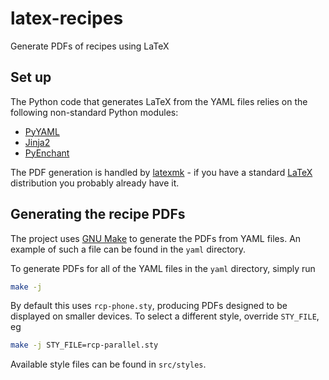 # latex-recipes
Generate PDFs of recipes using LaTeX

## Set up
The Python code that generates LaTeX from the YAML files relies on the following non-standard Python modules:
 - [PyYAML](https://pypi.org/project/PyYAML/)
 - [Jinja2](https://pypi.org/project/Jinja2/)
 - [PyEnchant](https://pyenchant.github.io/pyenchant/)

The PDF generation is handled by [latexmk](https://www.cantab.net/users/johncollins/latexmk/index.html) - if you have a standard [LaTeX](https://www.latex-project.org/get/) distribution you probably already have it.

## Generating the recipe PDFs
The project uses [GNU Make](https://www.gnu.org/software/make/) to generate the PDFs from YAML files. An example of such a file can be found in the `yaml` directory.

To generate PDFs for all of the YAML files in the `yaml` directory, simply run
```bash
make -j
```

By default this uses `rcp-phone.sty`, producing PDFs designed to be displayed on smaller devices. To select a different style, override `STY_FILE`, eg
```bash
make -j STY_FILE=rcp-parallel.sty
```
Available style files can be found in `src/styles`.
